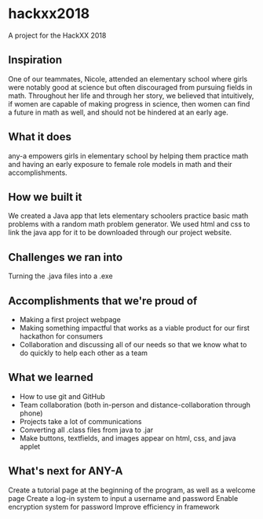 # hackxx2018
A project for the HackXX 2018

## Inspiration
One of our teammates, Nicole, attended an elementary school where girls were notably good at science but often discouraged from pursuing fields in math. Throughout her life and through her story, we believed that intuitively, if women are capable of making progress in science, then women can find a future in math as well, and should not be hindered at an early age.

## What it does
any-a empowers girls in elementary school by helping them practice math and having an early exposure to female role models in math and their accomplishments.

## How we built it
We created a Java app that lets elementary schoolers practice basic math problems with a random math problem generator. We used html and css to link the java app for it to be downloaded through our project website.

## Challenges we ran into
Turning the .java files into a .exe

## Accomplishments that we're proud of
- Making a first project webpage
- Making something impactful that works as a viable product for our first hackathon for consumers
- Collaboration and discussing all of our needs so that we know what to do quickly to help each other as a team

## What we learned
- How to use git and GitHub
- Team collaboration (both in-person and distance-collaboration through phone)
- Projects take a lot of communications
- Converting all .class files from java to .jar
- Make buttons, textfields, and images appear on html, css, and java applet

## What's next for ANY-A
Create a tutorial page at the beginning of the program, as well as a welcome page
Create a log-in system to input a username and password
Enable encryption system for password
Improve efficiency in framework
